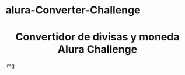 # alura-Converter-Challenge
<h1 align="center">Convertidor de divisas y moneda Alura Challenge</h1>
img   
